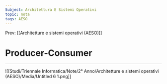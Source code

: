 ```yaml
---
Subject: Architettura E Sistemi Operativi
topic: nota
tags: AESO
---
```


Prev: [[Architetture e sistemi operativi (AESO)]]

# Producer-Consumer
---

![[Studi/Triennale Informatica/Note/2° Anno/Architetture e sistemi operativi (AESO)/Media/Untitled 6 1.png]]
